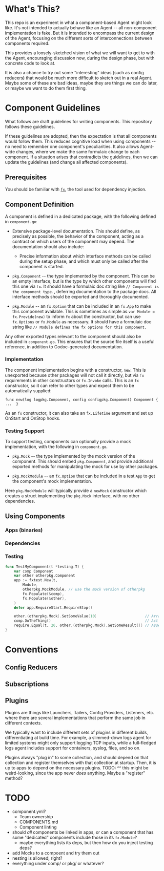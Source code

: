# What's This?

This repo is an experiment in what a component-based Agent might look like.
It's not intended to actually behave like an Agent -- all non-component implementation is fake.
But it is intended to encompass the current design of the Agent, focusing on the different sorts of interconnections between components required.

This provides a loosely-sketched vision of what we will want to get to with the Agent, encouraging discussion now, during the design phase, but with concrete code to look at.

It is also a chance to try out some "interesting" ideas (such as config reducers) that would be much more difficult to sketch out in a real Agent.
Maybe some of these are bad ideas, maybe they are things we can do later, or maybe we want to do them first thing.

# Component Guidelines

What follows are draft guidelines for writing components.
This repository follows these guidelines.

If these guidelines are adopted, then the expectation is that all components would follow them.
This reduces cognitive load when using components -- no need to remember one component's peculiarities.
It also allows Agent-wide changes, where we make the same formulaic change to each component.
If a situation arises that contradicts the guidelines, then we can update the guidelines (and change all affected components).

## Prerequisites

You should be familiar with [`fx`](https://pkg.go.dev/go.uber.org/fx), the tool used for dependency injection.

## Component Definition

A component is defined in a dedicated package, with the following defined in `component.go`:

 * Extensive package-level documentation.
   This should define, as precisely as possible, the behavior of the component, acting as a contract on which users of the component may depend.
   The documentation should also include:

   * Precise information about which interface methods can be called during the setup phase, and which must only be called after the component is started.

 * `pkg.Component` -- the type implemented by the component.
   This can be an empty interface, but is the type by which other components will find this one via `fx`.
   It should have a formulaic doc string like `// Component is the component type.`, deferring documentation to the package docs.
   All interface methods should be exported and thoroughly documented.

 * `pkg.Module` -- an `fx.Option` that can be included in an `fx.App` to make this component available.
   This is sometimes as simple as `var Module = fx.Provide(new)` to inform `fx` about the constructor, but can use `fx.Options` or `fx.Module` as necessary.
   It should have a formulaic doc string like `// Module defines the fx options for this component.`

Any other exported types relevant to the component should also be included in `component.go`.
This ensures that the source file itself is a useful reference, in addition to Godoc-generated documentation.

### Implementation

The component implementation begins with a constructor, `new`.
This is unexported because other packages will not call it directly, but via `fx` requirements in other constructors or `fx.Invoke` calls.
This is an `fx` constructor, so it can refer to other types and expect them to be automatically supplied:

```golang
func new(log logpkg.Component, config configpkg.Component) Component { ...  }
```

As an `fx` constructor, it can also take an `fx.Lifetime` argument and set up OnStart and OnStop hooks.

### Testing Support

To support testing, components can optionally provide a mock implementation, with the following in `component.go`.

 * `pkg.Mock` -- the type implemented by the mock version of the component.
   This should embed `pkg.Component`, and provide additional exported methods for manipulating the mock for use by other packages.

 * `pkg.MockModule` -- an `fx.Option` that can be included in a test `App` to get the component's mock implementation.

Here `pkg.MockModule` will typically provide a `newMock` constructor which creates a struct implementing the `pkg.Mock` interface, with no other dependencies.

## Using Components

### Apps (binaries)

### Dependencies

### Testing

```go
func TestMyComponent(t *testing.T) {
    var comp Component
    var other otherpkg.Component
    app := fxtest.New(t,
        Module,
        otherpkg.MockModule, // use the mock version of otherpkg
        fx.Populate(&comp),
        fx.Populate(&other),
    )
    defer app.RequireStart.RequireStop()

    other.(otherpkg.Mock).SetSomeValue(10)                      // Arrange
    comp.DoTheThing()                                           // Act
    require.Equal(t, 20, other.(otherpkg.Mock).GetSomeResult()) // Assert
}
```

# Conventions

## Config Reducers

## Subscriptions

## Plugins

Plugins are things like Launchers, Tailers, Config Providers, Listeners, etc. where there are several implementations that perform the same job in different contexts.

We typically want to include different sets of plugins in different builds, differentiating at build time.
For example, a slimmed-down logs agent for limited systems might only support logging TCP inputs, while a full-fledged logs agent includes support for containers, syslog, files, and so on.

Plugins always "plug in" to some collection, and should depend on that collection and register themselves with that collection at startup.
Then, it is up to apps to depend on the necessary plugins.
TODO: ^^ this might be weird-looking, since the app never _does_ anything.  Maybe a "register" method?

# TODO

 * component.yml?
     * Team ownership
     * COMPONENTS.md
     * Component linting
 * should _all_ components be linked in apps, or can a component that has some "dedicated" components include those in its `fx.Module`?
   * maybe everything lists its deps, but then how do you inject testing deps?
 * add Mocks to a compoent and try them out
 * nesting is allowed, right?
 * everything under comp/ or pkg/ or whatever?
